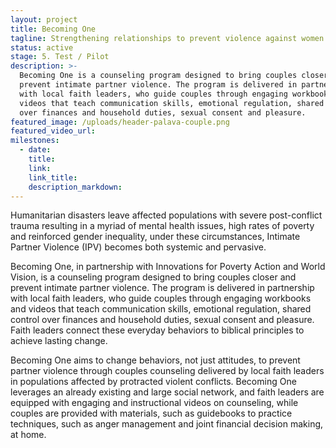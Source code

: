 ```yaml
---
layout: project
title: Becoming One
tagline: Strengthening relationships to prevent violence against women
status: active
stage: 5. Test / Pilot
description: >-
  Becoming One is a counseling program designed to bring couples closer and
  prevent intimate partner violence. The program is delivered in partnership
  with local faith leaders, who guide couples through engaging workbooks and
  videos that teach communication skills, emotional regulation, shared control
  over finances and household duties, sexual consent and pleasure.
featured_image: /uploads/header-palava-couple.png
featured_video_url:
milestones:
  - date:
    title:
    link:
    link_title:
    description_markdown:
---
```


Humanitarian disasters leave affected populations with severe post-conflict trauma resulting in a myriad of mental health issues, high rates of poverty and reinforced gender inequality, under these circumstances, Intimate Partner Violence (IPV) becomes both systemic and pervasive.

Becoming One, in partnership with Innovations for Poverty Action and World Vision, is a counseling program designed to bring couples closer and prevent intimate partner violence. The program is delivered in partnership with local faith leaders, who guide couples through engaging workbooks and videos that teach communication skills, emotional regulation, shared control over finances and household duties, sexual consent and pleasure. Faith leaders connect these everyday behaviors to biblical principles to achieve lasting change.

Becoming One aims to change behaviors, not just attitudes, to prevent partner violence through couples counseling delivered by local faith leaders in populations affected by protracted violent conflicts. Becoming One leverages an already existing and large social network, and faith leaders are equipped with engaging and instructional videos on counseling, while couples are provided with materials, such as guidebooks to practice techniques, such as anger management and joint financial decision making, at home.
